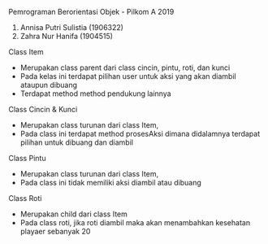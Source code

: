 Pemrograman Berorientasi Objek - Pilkom A 2019
1. Annisa Putri Sulistia (1906322)
2. Zahra Nur Hanifa (1904515)

Class Item
- Merupakan class parent dari class cincin, pintu, roti, dan kunci
- Pada kelas ini terdapat pilihan user untuk aksi yang akan diambil ataupun dibuang
- Terdapat method method pendukung lainnya

Class Cincin & Kunci
- Merupakan class turunan dari class Item, 
- Pada class ini terdapat method prosesAksi dimana didalamnya terdapat pilihan untuk dibuang dan diambil 

Class Pintu
- Merupakan class turunan dari class Item, 
- Pada class ini tidak memiliki aksi diambil atau dibuang
 
Class Roti
- Merupakan child dari class Item
- Pada class roti, jika roti diambil maka akan menambahkan kesehatan playaer sebanyak 20   

